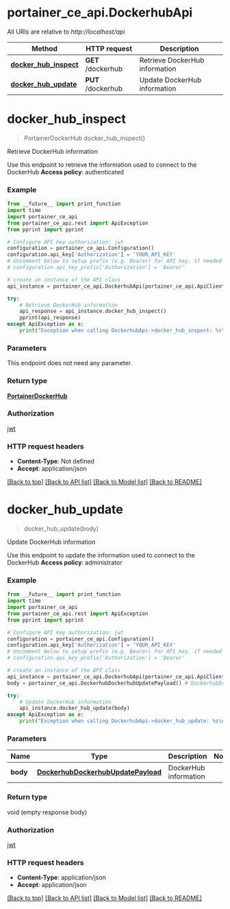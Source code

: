 # portainer_ce_api.DockerhubApi

All URIs are relative to *http://localhost/api*

Method | HTTP request | Description
------------- | ------------- | -------------
[**docker_hub_inspect**](DockerhubApi.md#docker_hub_inspect) | **GET** /dockerhub | Retrieve DockerHub information
[**docker_hub_update**](DockerhubApi.md#docker_hub_update) | **PUT** /dockerhub | Update DockerHub information


# **docker_hub_inspect**
> PortainerDockerHub docker_hub_inspect()

Retrieve DockerHub information

Use this endpoint to retrieve the information used to connect to the DockerHub **Access policy**: authenticated

### Example
```python
from __future__ import print_function
import time
import portainer_ce_api
from portainer_ce_api.rest import ApiException
from pprint import pprint

# Configure API key authorization: jwt
configuration = portainer_ce_api.Configuration()
configuration.api_key['Authorization'] = 'YOUR_API_KEY'
# Uncomment below to setup prefix (e.g. Bearer) for API key, if needed
# configuration.api_key_prefix['Authorization'] = 'Bearer'

# create an instance of the API class
api_instance = portainer_ce_api.DockerhubApi(portainer_ce_api.ApiClient(configuration))

try:
    # Retrieve DockerHub information
    api_response = api_instance.docker_hub_inspect()
    pprint(api_response)
except ApiException as e:
    print("Exception when calling DockerhubApi->docker_hub_inspect: %s\n" % e)
```

### Parameters
This endpoint does not need any parameter.

### Return type

[**PortainerDockerHub**](PortainerDockerHub.md)

### Authorization

[jwt](../README.md#jwt)

### HTTP request headers

 - **Content-Type**: Not defined
 - **Accept**: application/json

[[Back to top]](#) [[Back to API list]](../README.md#documentation-for-api-endpoints) [[Back to Model list]](../README.md#documentation-for-models) [[Back to README]](../README.md)

# **docker_hub_update**
> docker_hub_update(body)

Update DockerHub information

Use this endpoint to update the information used to connect to the DockerHub **Access policy**: administrator

### Example
```python
from __future__ import print_function
import time
import portainer_ce_api
from portainer_ce_api.rest import ApiException
from pprint import pprint

# Configure API key authorization: jwt
configuration = portainer_ce_api.Configuration()
configuration.api_key['Authorization'] = 'YOUR_API_KEY'
# Uncomment below to setup prefix (e.g. Bearer) for API key, if needed
# configuration.api_key_prefix['Authorization'] = 'Bearer'

# create an instance of the API class
api_instance = portainer_ce_api.DockerhubApi(portainer_ce_api.ApiClient(configuration))
body = portainer_ce_api.DockerhubDockerhubUpdatePayload() # DockerhubDockerhubUpdatePayload | DockerHub information

try:
    # Update DockerHub information
    api_instance.docker_hub_update(body)
except ApiException as e:
    print("Exception when calling DockerhubApi->docker_hub_update: %s\n" % e)
```

### Parameters

Name | Type | Description  | Notes
------------- | ------------- | ------------- | -------------
 **body** | [**DockerhubDockerhubUpdatePayload**](DockerhubDockerhubUpdatePayload.md)| DockerHub information | 

### Return type

void (empty response body)

### Authorization

[jwt](../README.md#jwt)

### HTTP request headers

 - **Content-Type**: application/json
 - **Accept**: application/json

[[Back to top]](#) [[Back to API list]](../README.md#documentation-for-api-endpoints) [[Back to Model list]](../README.md#documentation-for-models) [[Back to README]](../README.md)

